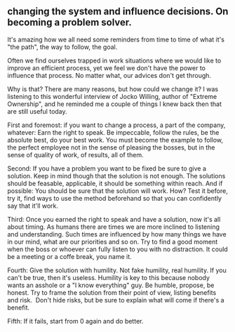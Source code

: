 ## changing the system and influence decisions. On becoming a problem solver.

It's amazing how we all need some reminders from time to time of what it's "the path", the way to follow, the goal.

Often we find ourselves trapped in work situations where we would like to improve an efficient process, yet we feel we don't have the power to influence that process. No matter what, our advices don't get through.

Why is that? There are many reasons, but how could we change it?
I was listening to this wonderful interview of Jocko Willing, author of "Extreme Ownership", and he reminded me a couple of things I knew back then that are still useful today.

First and foremost: if you want to change a process, a part of the company, whatever: Earn the right to speak.
Be impeccable, follow the rules, be the absolute best, do your best work.
You must become the example to follow, the perfect employee not in the sense of pleasing the bosses, but in the sense of quality of work, of results, all of them.

Second: If you have a problem you want to be fixed be sure to give a solution.
Keep in mind though that the solution is not enough. The solutions should be feasable, applicable, it should be something within reach.
And if possible: You should be sure that the solution will work.
How? Test it before, try it, find ways to use the method beforehand so that you can confidently say that it'll work.

Third: Once you earned the right to speak and have a solution, now it's all about timing.
As humans there are times we are more inclined to listening and understanding. Such times are influenced by how many things we have in our mind, what are our priorities and so on. Try to find a good moment when the boss or whoever can fully listen to you with no distraction. It could be a meeting or a coffe break, you name it.

Fourth: Give the solution with humility.
Not fake humility, real humility.
If you can't be true, then it's useless. Humility is key to this because nobody wants an asshole or a "I know everything" guy. Be humble, propose, be honest. Try to frame the solution from their point of view, listing benefits and risk.&nbsp;
Don't hide risks, but be sure to explain what will come if there's a benefit.

Fifth: If it fails, start from 0 again and do better.&nbsp;